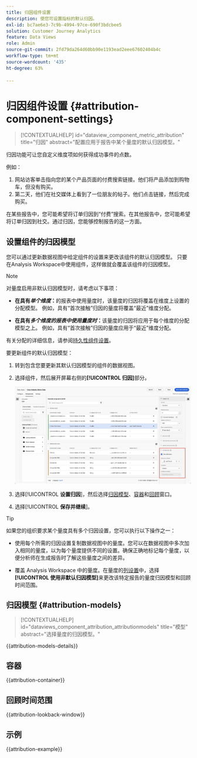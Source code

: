 ```yaml
---
title: 归因组件设置
description: 使您可设置指标的默认归因。
exl-id: bc7ae6e3-7c9b-4994-97ce-690f3bdcbee5
solution: Customer Journey Analytics
feature: Data Views
role: Admin
source-git-commit: 2fd79da264d60bb90e1193ead2eee67602404b4c
workflow-type: tm+mt
source-wordcount: '435'
ht-degree: 63%

---
```


# 归因组件设置 {#attribution-component-settings}

<!-- markdownlint-disable MD034 -->

>[!CONTEXTUALHELP]
>id="dataview_component_metric_attribution"
>title="归因"
>abstract="配置应用于报告中某个量度的默认归因模型。"

<!-- markdownlint-enable MD034 -->


归因功能可让您自定义维度项如何获得成功事件的点数。

例如：

1. 网站访客单击指向您的某个产品页面的付费搜索链接。他们将产品添加到购物车，但没有购买。
2. 第二天，他们在社交媒体上看到了一位朋友的帖子。他们点击链接，然后完成购买。

在某些报告中，您可能希望将订单归因到“付费”搜索。在其他报告中，您可能希望将订单归因到社交。通过归因，您能够控制报告的这一方面。

## 设置组件的归因模型

您可以通过更新数据视图中给定组件的设置来更改该组件的默认归因模型。 只要在Analysis Workspace中使用组件，这样做就会覆盖该组件的归因模型。

>[!NOTE]
>
>对量度启用非默认归因模型时，请考虑以下事项：
>
>* **在具有&#x200B;*单个维度*：**&#x200B;的报表中使用量度时，该量度的归因将覆盖在维度上设置的分配模型。 例如，具有“首次接触”归因的量度将覆盖“最近”维度分配。
>
>* **在具有&#x200B;*多个维度的报表中使用量度时*：**&#x200B;该量度的归因将应用于每个维度的分配模型之上。 例如，具有“首次接触”归因的量度应用于“最近”维度分配。
>
> 有关分配的详细信息，请参阅[持久性组件设置](/help/data-views/component-settings/persistence.md)。

要更新组件的默认归因模型：

1. 转到包含您要更新其默认归因模型的组件的数据视图。

1. 选择组件，然后展开屏幕右侧的&#x200B;**[!UICONTROL 归因]**&#x200B;部分。

   ![数据视图窗口，其中突出显示“设置归因”选项](../assets/attribution-settings.png)

1. 选择&#x200B;[!UICONTROL **设置归因**]，然后选择[归因模型](#attribution-models)、[容器](#container)和[回顾](#lookback-window)窗口。



1. 选择&#x200B;[!UICONTROL **保存并继续**]。

>[!TIP]
>
>如果您的组织要求某个量度具有多个归因设置，您可以执行以下操作之一：
>
> * 使用每个所需的归因设置复制数据视图中的量度。您可以在数据视图中多次加入相同的量度，以为每个量度提供不同的设置。确保正确地标记每个量度，以便分析师在生成报告时了解这些量度之间的差异。
>
> * 覆盖 Analysis Workspace 中的量度。在量度的[列设置](/help/analysis-workspace/visualizations/freeform-table/column-row-settings/column-settings.md)中，选择&#x200B;**[!UICONTROL 使用非默认归因模型]**&#x200B;来更改该特定报告的量度归因模型和回顾时间范围。

## 归因模型 {#attribution-models}

<!-- markdownlint-disable MD034 -->

>[!CONTEXTUALHELP]
>id="dataviews_component_attribution_attributionmodels"
>title="模型"
>abstract="选择量度的归因模型。"

<!-- markdownlint-enable MD034 -->

{{attribution-models-details}}

## 容器

{{attribution-container}}

## 回顾时间范围

{{attribution-lookback-window}}

## 示例

{{attribution-example}}
